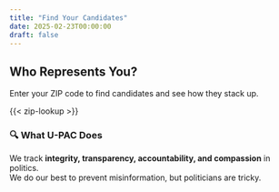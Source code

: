 ```yaml
---
title: "Find Your Candidates"
date: 2025-02-23T00:00:00
draft: false
---
```


## Who Represents You?

Enter your ZIP code to find candidates and see how they stack up.

{{< zip-lookup >}}

### **🔍 What U-PAC Does**
We track **integrity, transparency, accountability, and compassion** in politics.  
We do our best to prevent misinformation, but politicians are tricky.  
